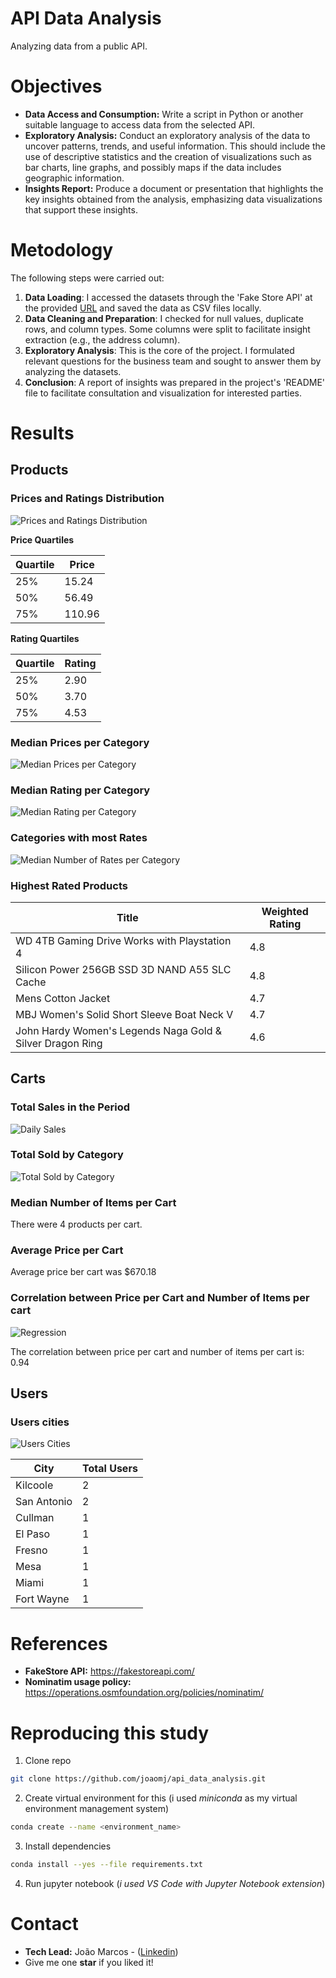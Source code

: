 # **API Data Analysis**
Analyzing data from a public API.

# **Objectives**

- **Data Access and Consumption:** Write a script in Python or another suitable language to access data from the selected API.
- **Exploratory Analysis:** Conduct an exploratory analysis of the data to uncover patterns, trends, and useful information. This should include the use of descriptive statistics and the creation of visualizations such as bar charts, line graphs, and possibly maps if the data includes geographic information.
- **Insights Report:** Produce a document or presentation that highlights the key insights obtained from the analysis, emphasizing data visualizations that support these insights.

# **Metodology**

The following steps were carried out:

1. **Data Loading**: I accessed the datasets through the 'Fake Store API' at the provided [URL](https://fakestoreapi.com) and saved the data as CSV files locally.
2. **Data Cleaning and Preparation**: I checked for null values, duplicate rows, and column types. Some columns were split to facilitate insight extraction (e.g., the address column).
3. **Exploratory Analysis**: This is the core of the project. I formulated relevant questions for the business team and sought to answer them by analyzing the datasets.
4. **Conclusion**: A report of insights was prepared in the project's 'README' file to facilitate consultation and visualization for interested parties.

# **Results**
## **Products**
### Prices and Ratings Distribution

![Prices and Ratings Distribution](img/dist_prices_ratings_boxplot2.png)


**Price Quartiles**

| Quartile | Price |
|----------|-------|
| 25%      | 15.24 |
| 50%      | 56.49 |
| 75%      | 110.96 |

**Rating Quartiles**

| Quartile | Rating |
|----------|--------|
| 25%      | 2.90   |
| 50%      | 3.70   |
| 75%      | 4.53   |

### Median Prices per Category

![Median Prices per Category](img/median_prices_per_category.png)

### Median Rating per Category

![Median Rating per Category](img/median_ratings_per_category.png)

### Categories with most Rates

![Median Number of Rates per Category](img/median_number_of_ratings_per_category.png)

### Highest Rated Products

| Title                                                     | Weighted Rating |
|-----------------------------------------------------------|-----------------|
| WD 4TB Gaming Drive Works with Playstation 4            | 4.8             |
| Silicon Power 256GB SSD 3D NAND A55 SLC Cache            | 4.8             |
| Mens Cotton Jacket                                       | 4.7             |
| MBJ Women's Solid Short Sleeve Boat Neck V               | 4.7             |
| John Hardy Women's Legends Naga Gold & Silver Dragon Ring | 4.6             |

## **Carts**

### Total Sales in the Period

![Daily Sales](img/daily_sales.png)

### Total Sold by Category

![Total Sold by Category](img/total_sold_by_category.png)

### Median Number of Items per Cart
There were 4 products per cart.

### Average Price per Cart
Average price ber cart was $670.18

### Correlation between Price per Cart and Number of Items per cart

![Regression](img/order_size_vs_value_regression.png)

The correlation between price per cart and number of items per cart is: 0.94

## **Users**

### Users cities

![Users Cities](img/users_cities.png)

| City         | Total Users |
|--------------|-------------|
| Kilcoole     | 2           |
| San Antonio  | 2           |
| Cullman      | 1           |
| El Paso      | 1           |
| Fresno       | 1           |
| Mesa         | 1           |
| Miami        | 1           |
| Fort Wayne   | 1           |

# **References**
- **FakeStore API:** https://fakestoreapi.com/
- **Nominatim usage policy:** https://operations.osmfoundation.org/policies/nominatim/

# **Reproducing this study**

1. Clone repo
```bash 
git clone https://github.com/joaomj/api_data_analysis.git
```

2. Create virtual environment for this  (i used *miniconda* as my virtual environment management system)

```bash 
conda create --name <environment_name>
```

3. Install dependencies

```bash 
conda install --yes --file requirements.txt
```

4. Run jupyter notebook (*i used VS Code with Jupyter Notebook extension*)

# **Contact**
- **Tech Lead:** João Marcos - ([Linkedin](https://www.linkedin.com/in/joaomj))
- Give me one **star** if you liked it!